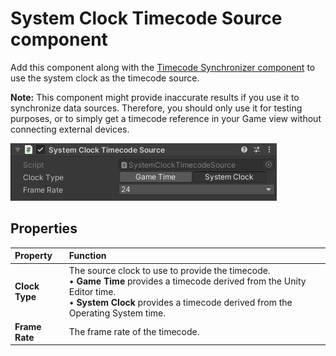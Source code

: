 # System Clock Timecode Source component

Add this component along with the [Timecode Synchronizer component](ref-component-timecode-synchronizer.md) to use the system clock as the timecode source.

**Note:** This component might provide inaccurate results if you use it to synchronize data sources. Therefore, you should only use it for testing purposes, or to simply get a timecode reference in your Game view without connecting external devices.

![](images/ref-component-system-clock-timecode-source.png)

## Properties

| Property | Function |
|:---|:---|
| **Clock Type** | The source clock to use to provide the timecode.<br />• **Game Time** provides a timecode derived from the Unity Editor time.<br />• **System Clock** provides a timecode derived from the Operating System time. |
| **Frame Rate** | The frame rate of the timecode. |
